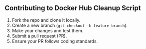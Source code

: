 ## Contributing to Docker Hub Cleanup Script

1. Fork the repo and clone it locally.
2. Create a new branch (`git checkout -b feature-branch`).
3. Make your changes and test them.
4. Submit a pull request (PR).
5. Ensure your PR follows coding standards.